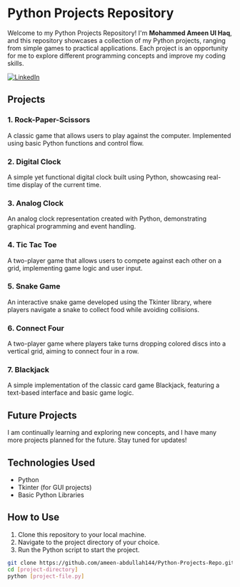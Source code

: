 # Python Projects Repository

Welcome to my Python Projects Repository! I'm **Mohammed Ameen Ul Haq**, and this repository showcases a collection of my Python projects, ranging from simple games to practical applications. Each project is an opportunity for me to explore different programming concepts and improve my coding skills.

[![LinkedIn](https://img.shields.io/badge/LinkedIn-Profile-blue)](https://www.linkedin.com/in/mohammed-ameen-ul-haq-a37b0b234/)

## Projects

### 1. Rock-Paper-Scissors
A classic game that allows users to play against the computer. Implemented using basic Python functions and control flow.

### 2. Digital Clock
A simple yet functional digital clock built using Python, showcasing real-time display of the current time.

### 3. Analog Clock
An analog clock representation created with Python, demonstrating graphical programming and event handling.

### 4. Tic Tac Toe
A two-player game that allows users to compete against each other on a grid, implementing game logic and user input.

### 5. Snake Game
An interactive snake game developed using the Tkinter library, where players navigate a snake to collect food while avoiding collisions.

### 6. Connect Four
A two-player game where players take turns dropping colored discs into a vertical grid, aiming to connect four in a row.

### 7. Blackjack
A simple implementation of the classic card game Blackjack, featuring a text-based interface and basic game logic.

## Future Projects
I am continually learning and exploring new concepts, and I have many more projects planned for the future. Stay tuned for updates!

## Technologies Used
- Python
- Tkinter (for GUI projects)
- Basic Python Libraries

## How to Use
1. Clone this repository to your local machine.
2. Navigate to the project directory of your choice.
3. Run the Python script to start the project.

```bash
git clone https://github.com/ameen-abdullah144/Python-Projects-Repo.git
cd [project-directory]
python [project-file.py]

